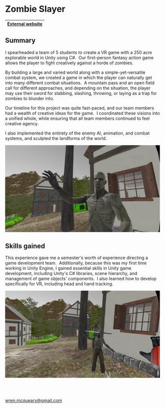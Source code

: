 # Zombie Slayer

| [External website](https://talmadgeeller.github.io/Zombie-Slayer/)      |
| :---:        |

## Summary
I spearheaded a team of 5 students to create a VR game with a 250 acre explorable world in Unity using C#.  Our first-person fantasy action game allows the player to fight creatively against a horde of zombies.

By building a large and varied world along with a simple-yet-versatile combat system, we created a game in which the player can naturally get into many different combat situations.  A mountain pass and an open field call for different approaches, and depending on the situation, the player may use their sword for stabbing, slashing, throwing, or laying as a trap for zombies to blunder into.

Our timeline for this project was quite fast-paced, and our team members had a wealth of creative ideas for the game.  I coordinated these visions into a unified whole, while ensuring that all team members continued to feel creative agency.

I also implemented the entirety of the enemy AI, animation, and combat systems, and sculpted the landforms of the world.

![Zombie slayer screenshot 1](/images/projects/zombie_slayer/zombie_slayer_screenshot_1.png)

## Skills gained

This experience gave me a semester's worth of experience directing a game development team.  Additionally, because this was my first time working in Unity Engine, I gained essential skills in Unity game development, including Unity's C# libraries, scene hierarchy, and management of game objects' components.  I also learned how to develop specifically for VR, including head and hand tracking.

![Zombie slayer screenshot 0](/images/projects/zombie_slayer/zombie_slayer_screenshot_0.png)

<br/><br/>

wren.mcqueary@gmail.com
